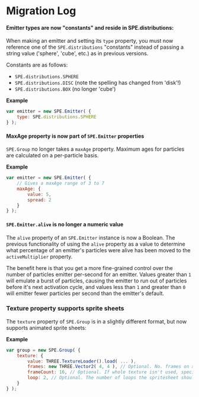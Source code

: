 Migration Log
=============

#### Emitter types are now "constants" and reside in SPE.distributions:

When making an emitter and setting its `type` property, you must now
reference one of the `SPE.distributions` "constants" instead of passing
a string value ('sphere', 'cube', etc.) as in previous versions.

Constants are as follows:
* `SPE.distributions.SPHERE`
* `SPE.distributions.DISC` (note the spelling has changed from 'disk'!)
* `SPE.distributions.BOX` (no longer 'cube')

**Example**
```javascript
var emitter = new SPE.Emitter( {
	type: SPE.distributions.SPHERE
} );
```



#### MaxAge property is now part of `SPE.Emitter` properties

`SPE.Group` no longer takes a `maxAge` property. Maximum ages for particles
are calculated on a per-particle basis.

**Example**
```javascript
var emitter = new SPE.Emitter( {
	// Gives a maxAge range of 3 to 7
	maxAge: {
		value: 5,
		spread: 2
	}
} );
```


#### `SPE.Emitter.alive` is no longer a numeric value ####
The `alive` property of an `SPE.Emitter` instance is now a Boolean. The previous functionality of using the `alive` property as a value to determine what percentage of an emitter's particles were alive has been moved to the `activeMultiplier` property.

The benefit here is that you get a more fine-grained control over the number of particles emitter per-second for an emitter. Values greater than `1` will emulate a burst of particles, causing the emitter to run out of particles before it's next activation cycle, and values less than `1` and greater than `0` will emitter fewer particles per second than the emitter's default.


### Texture property supports sprite sheets ###
The `texture` property of `SPE.Group` is in a slightly different format, but now supports animated sprite sheets:

**Example**
```javascript
var group = new SPE.Group( {
	texture: {
		value: THREE.TextureLoader().load( ... ),
		frames: new THREE.Vector2( 4, 4 ), // Optional. No. frames on x/y axis of texture
		frameCount: 16, // Optional. If whole texture isn't used, specify the total number of frames the texture has here
		loop: 2, // Optional. The number of loops the spritesheet should perform during a particle's lifetime.
	}
} );